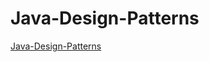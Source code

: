 # Java-Design-Patterns

[Java-Design-Patterns](#https://github.com/nirbkuma/Core-Java/blob/main/JAVA-Design-Patterns/Java-Design-Patterns.pdf)
